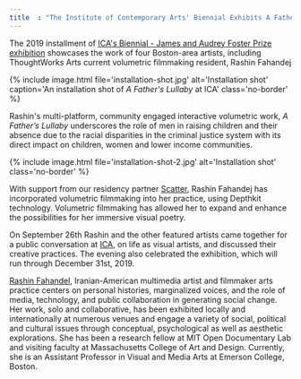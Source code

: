 ```yaml
---
title  : "The Institute of Contemporary Arts' Biennial Exhibits A Father’s Lullaby by Rashin Fahandej in Boston"
---
```

The 2019 installment of [ICA's Biennial - James and Audrey Foster Prize exhibition](https://www.icaboston.org/exhibitions/2019-james-and-audrey-foster-prize) showcases the work of four Boston-area artists, including ThoughtWorks Arts current volumetric filmmaking resident, Rashin Fahandej

{% include image.html file='installation-shot.jpg'
   alt='Installation shot'
   caption='An installation shot of *A Father\'s Lullaby* at ICA'
   class='no-border' %}

Rashin's multi-platform, community engaged interactive volumetric work, *A Father’s Lullaby* underscores the role of men in raising children and their absence due to the racial disparities in the criminal justice system with its direct impact on children, women and lower income communities.

<!--excerpt-ends-->

{% include image.html file='installation-shot-2.jpg'
   alt='Installation shot'
   class='no-border' %}

With support from our residency partner [Scatter](http://scatter.nyc/), Rashin Fahandej has incorporated volumetric filmmaking into her practice, using Depthkit technology. Volumetric filmmaking has allowed her to expand and enhance the possibilities for her immersive visual poetry.

On September 26th Rashin and the other featured artists came together for a public conversation at [ICA](https://www.icaboston.org/), on life as visual artists, and discussed their creative practices. The evening also celebrated the exhibition, which will run through December 31st, 2019.

[Rashin Fahandel](http://www.rashinfahandej.com/), Iranian-American multimedia artist and filmmaker arts practice centers on personal histories, marginalized voices, and the role of media, technology, and public collaboration in generating social change. Her work, solo and collaborative, has been exhibited locally and internationally at numerous venues and engage a variety of social, political and cultural issues through conceptual, psychological as well as aesthetic explorations. She has been a research fellow at MIT Open Documentary Lab and visiting faculty at Massachusetts College of Art and Design. Currently, she is an Assistant Professor in Visual and Media Arts at Emerson College, Boston.
